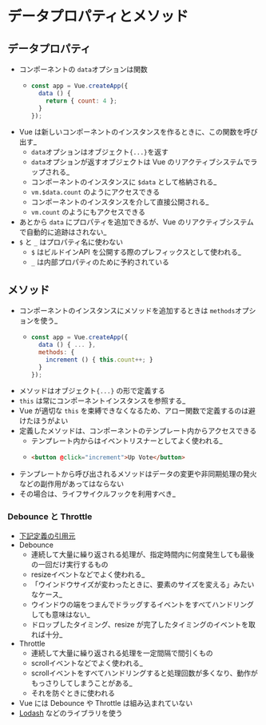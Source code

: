 # データプロパティとメソッド

## データプロパティ
  * コンポーネントの `data`オプションは関数
    * ```js
      const app = Vue.createApp({
        data () {
          return { count: 4 };
        }
      });
  * Vue は新しいコンポーネントのインスタンスを作るときに、この関数を呼び出す_
    * `data`オプションはオブジェクト`{...}`を返す
    * `data`オプションが返すオブジェクトは Vue のリアクティブシステムでラップされる_
    * コンポーネントのインスタンスに `$data` として格納される_
    * `vm.$data.count` のようにアクセスできる
    * コンポーネントのインスタンスを介して直接公開される_
    * `vm.count` のようにもアクセスできる
  * あとから `data` にプロパティを追加できるが、Vue のリアクティブシステムで自動的に追跡はされない_
  * `$` と `_` はプロパティ名に使わない
    * `$` はビルドインAPI を公開する際のプレフィックスとして使われる_
    * `_` は内部プロパティのために予約されている


## メソッド
  * コンポーネントのインスタンスにメソッドを追加するときは `methods`オプションを使う_
    * ```js
      const app = Vue.createApp({
        data () { ... },
        methods: {
          increment () { this.count++; }
        }
      });
      ```
  * メソッドはオブジェクト`{...}` の形で定義する
  * `this` は常にコンポーネントインスタンスを参照する_
  * Vue が適切な `this` を束縛できなくなるため、アロー関数で定義するのは避けたほうがよい
  * 定義したメソッドは、コンポーネントのテンプレート内からアクセスできる
    * テンプレート内からはイベントリスナーとしてよく使われる_
    * ```html
      <button @click="increment">Up Vote</button>
      ```
  * テンプレートから呼び出されるメソッドはデータの変更や非同期処理の発火などの副作用があってはならない
  * その場合は、ライフサイクルフックを利用すべき_


### Debounce と Throttle
  * [下記定義の引用元](https://aloerina01.github.io/blog/2017-08-03-1)
  * Debounce
    * 連続して大量に繰り返される処理が、指定時間内に何度発生しても最後の一回だけ実行するもの
    * resizeイベントなどでよく使われる_
    * 「ウインドウサイズが変わったときに、要素のサイズを変える」みたいなケース_
    * ウインドウの端をつまんでドラッグするイベントをすべてハンドリングしても意味はない_
    * ドロップしたタイミング、resize が完了したタイミングのイベントを取れば十分_
  * Throttle
    * 連続して大量に繰り返される処理を一定間隔で間引くもの
    * scrollイベントなどでよく使われる_
    * scrollイベントをすべてハンドリングすると処理回数が多くなり、動作がもっさりしてしまうことがある_
    * それを防ぐときに使われる
  * Vue には Debounce や Throttle は組み込まれていない
  * [Lodash](https://lodash.com/) などのライブラリを使う
